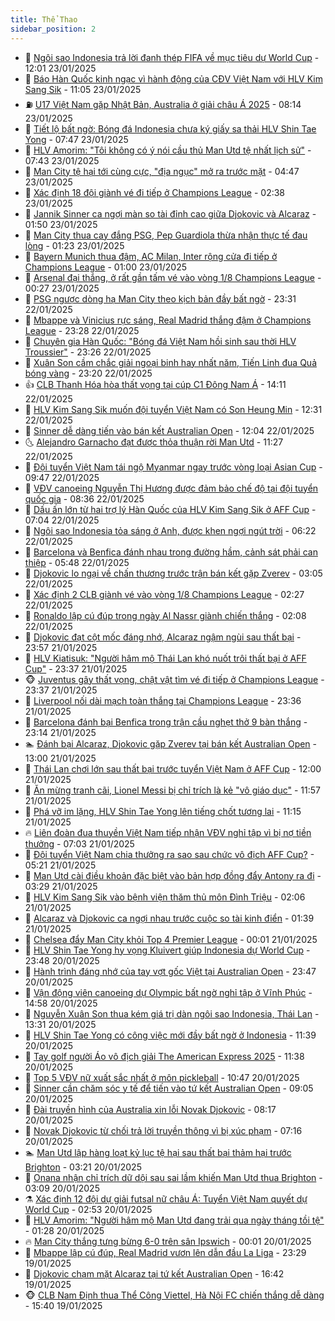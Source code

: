 ```yaml
---
title: Thể Thao
sidebar_position: 2
---
```


<!-- dantri-the-thao:START -->
- 🎡 [Ngôi sao Indonesia trả lời đanh thép FIFA về mục tiêu dự World Cup](https://dantri.com.vn/the-thao/ngoi-sao-indonesia-tra-loi-danh-thep-fifa-ve-muc-tieu-du-world-cup-20250123155841881.htm) - 12:01 23/01/2025
- 💯 [Báo Hàn Quốc kinh ngạc vì hành động của CĐV Việt Nam với HLV Kim Sang Sik](https://dantri.com.vn/the-thao/bao-han-quoc-kinh-ngac-vi-hanh-dong-cua-cdv-viet-nam-voi-hlv-kim-sang-sik-20250123170734786.htm) - 11:05 23/01/2025
- ⛽️ [U17 Việt Nam gặp Nhật Bản, Australia ở giải châu Á 2025](https://dantri.com.vn/the-thao/u17-viet-nam-gap-nhat-ban-australia-o-giai-chau-a-2025-20250123151128687.htm) - 08:14 23/01/2025
- 💃 [Tiết lộ bất ngờ: Bóng đá Indonesia chưa ký giấy sa thải HLV Shin Tae Yong](https://dantri.com.vn/the-thao/tiet-lo-bat-ngo-bong-da-indonesia-chua-ky-giay-sa-thai-hlv-shin-tae-yong-20250123121208622.htm) - 07:47 23/01/2025
- 🌈 [HLV Amorim: &quot;Tôi không có ý nói cầu thủ Man Utd tệ nhất lịch sử&quot;](https://dantri.com.vn/the-thao/hlv-amorim-toi-khong-co-y-noi-cau-thu-man-utd-te-nhat-lich-su-20250123102044018.htm) - 07:43 23/01/2025
- 🦅 [Man City tệ hại tới cùng cực, &quot;địa ngục&quot; mở ra trước mặt](https://dantri.com.vn/the-thao/man-city-te-hai-toi-cung-cuc-dia-nguc-mo-ra-truoc-mat-20250123114501049.htm) - 04:47 23/01/2025
- 🌝 [Xác định 18 đội giành vé đi tiếp ở Champions League](https://dantri.com.vn/the-thao/xac-dinh-18-doi-gianh-ve-di-tiep-o-champions-league-20250123093801310.htm) - 02:38 23/01/2025
- 🚀 [Jannik Sinner ca ngợi màn so tài đỉnh cao giữa Djokovic và Alcaraz](https://dantri.com.vn/the-thao/jannik-sinner-ca-ngoi-man-so-tai-dinh-cao-giua-djokovic-va-alcaraz-20250123084534177.htm) - 01:50 23/01/2025
- 🎉 [Man City thua cay đắng PSG, Pep Guardiola thừa nhận thực tế đau lòng](https://dantri.com.vn/the-thao/man-city-thua-cay-dang-psg-pep-guardiola-thua-nhan-thuc-te-dau-long-20250123073950324.htm) - 01:23 23/01/2025
- 📝 [Bayern Munich thua đậm, AC Milan, Inter rộng cửa đi tiếp ở Champions League](https://dantri.com.vn/the-thao/bayern-munich-thua-dam-ac-milan-inter-rong-cua-di-tiep-o-champions-league-20250123072625331.htm) - 01:00 23/01/2025
- 🦄 [Arsenal đại thắng, ở rất gần tấm vé vào vòng 1/8 Champions League](https://dantri.com.vn/the-thao/arsenal-dai-thang-o-rat-gan-tam-ve-vao-vong-18-champions-league-20250123072707099.htm) - 00:27 23/01/2025
- 🎉 [PSG ngược dòng hạ Man City theo kịch bản đầy bất ngờ](https://dantri.com.vn/the-thao/psg-nguoc-dong-ha-man-city-theo-kich-ban-day-bat-ngo-20250123063056907.htm) - 23:31 22/01/2025
- 💼 [Mbappe và Vinicius rực sáng, Real Madrid thắng đậm ở Champions League](https://dantri.com.vn/the-thao/mbappe-va-vinicius-ruc-sang-real-madrid-thang-dam-o-champions-league-20250123062843738.htm) - 23:28 22/01/2025
- 🤡 [Chuyên gia Hàn Quốc: &quot;Bóng đá Việt Nam hồi sinh sau thời HLV Troussier&quot;](https://dantri.com.vn/the-thao/chuyen-gia-han-quoc-bong-da-viet-nam-hoi-sinh-sau-thoi-hlv-troussier-20250122194402386.htm) - 23:26 22/01/2025
- 🦆 [Xuân Son cầm chắc giải ngoại binh hay nhất năm, Tiến Linh đua Quả bóng vàng](https://dantri.com.vn/the-thao/xuan-son-cam-chac-giai-ngoai-binh-hay-nhat-nam-tien-linh-dua-qua-bong-vang-20250122232951802.htm) - 23:20 22/01/2025
- 👍 [CLB Thanh Hóa hòa thất vọng tại cúp C1 Đông Nam Á](https://dantri.com.vn/the-thao/clb-thanh-hoa-hoa-that-vong-tai-cup-c1-dong-nam-a-20250122203102689.htm) - 14:11 22/01/2025
- 💼 [HLV Kim Sang Sik muốn đội tuyển Việt Nam có Son Heung Min](https://dantri.com.vn/the-thao/hlv-kim-sang-sik-muon-doi-tuyen-viet-nam-co-son-heung-min-20250122192509968.htm) - 12:31 22/01/2025
- 🦒 [Sinner dễ dàng tiến vào bán kết Australian Open](https://dantri.com.vn/the-thao/sinner-de-dang-tien-vao-ban-ket-australian-open-20250122185851105.htm) - 12:04 22/01/2025
- 🌜 [Alejandro Garnacho đạt được thỏa thuận rời Man Utd](https://dantri.com.vn/the-thao/alejandro-garnacho-dat-duoc-thoa-thuan-roi-man-utd-20250122182712293.htm) - 11:27 22/01/2025
- 🦆 [Đội tuyển Việt Nam tái ngộ Myanmar ngay trước vòng loại Asian Cup](https://dantri.com.vn/the-thao/doi-tuyen-viet-nam-tai-ngo-myanmar-ngay-truoc-vong-loai-asian-cup-20250122162932478.htm) - 09:47 22/01/2025
- 💪 [VĐV canoeing Nguyễn Thị Hương được đảm bảo chế độ tại đội tuyển  quốc gia](https://dantri.com.vn/the-thao/vdv-canoeing-nguyen-thi-huong-duoc-dam-bao-che-do-tai-doi-tuyen-quoc-gia-20250122153223513.htm) - 08:36 22/01/2025
- 🧠 [Dấu ấn lớn từ hai trợ lý Hàn Quốc của HLV Kim Sang Sik ở AFF Cup](https://dantri.com.vn/the-thao/dau-an-lon-tu-hai-tro-ly-han-quoc-cua-hlv-kim-sang-sik-o-aff-cup-20250122125311697.htm) - 07:04 22/01/2025
- 🦄 [Ngôi sao Indonesia tỏa sáng ở Anh, được khen ngợi ngút trời](https://dantri.com.vn/the-thao/ngoi-sao-indonesia-toa-sang-o-anh-duoc-khen-ngoi-ngut-troi-20250122132154768.htm) - 06:22 22/01/2025
- 🥸 [Barcelona và Benfica đánh nhau trong đường hầm, cảnh sát phải can thiệp](https://dantri.com.vn/the-thao/barcelona-va-benfica-danh-nhau-trong-duong-ham-canh-sat-phai-can-thiep-20250122124827240.htm) - 05:48 22/01/2025
- 🤠 [Djokovic lo ngại về chấn thương trước trận bán kết gặp Zverev](https://dantri.com.vn/the-thao/djokovic-lo-ngai-ve-chan-thuong-truoc-tran-ban-ket-gap-zverev-20250122070558149.htm) - 03:05 22/01/2025
- 👺 [Xác định 2 CLB giành vé vào vòng 1/8 Champions League](https://dantri.com.vn/the-thao/xac-dinh-2-clb-gianh-ve-vao-vong-18-champions-league-20250122092724593.htm) - 02:27 22/01/2025
- 📝 [Ronaldo lập cú đúp trong ngày Al Nassr giành chiến thắng](https://dantri.com.vn/the-thao/ronaldo-lap-cu-dup-trong-ngay-al-nassr-gianh-chien-thang-20250122090304276.htm) - 02:08 22/01/2025
- 🦆 [Djokovic đạt cột mốc đáng nhớ, Alcaraz ngậm ngùi sau thất bại](https://dantri.com.vn/the-thao/djokovic-dat-cot-moc-dang-nho-alcaraz-ngam-ngui-sau-that-bai-20250122065459052.htm) - 23:57 21/01/2025
- 🥳 [HLV Kiatisuk: &quot;Người hâm mộ Thái Lan khó nuốt trôi thất bại ở AFF Cup&quot;](https://dantri.com.vn/the-thao/hlv-kiatisuk-nguoi-ham-mo-thai-lan-kho-nuot-troi-that-bai-o-aff-cup-20250121233756983.htm) - 23:37 21/01/2025
- 🐵 [Juventus gây thất vọng, chật vật tìm vé đi tiếp ở Champions League](https://dantri.com.vn/the-thao/juventus-gay-that-vong-chat-vat-tim-ve-di-tiep-o-champions-league-20250122070904084.htm) - 23:37 21/01/2025
- 🤩 [Liverpool nối dài mạch toàn thắng tại Champions League](https://dantri.com.vn/the-thao/liverpool-noi-dai-mach-toan-thang-tai-champions-league-20250122063320659.htm) - 23:36 21/01/2025
- 🤠 [Barcelona đánh bại Benfica trong trận cầu nghẹt thở 9 bàn thắng](https://dantri.com.vn/the-thao/barcelona-danh-bai-benfica-trong-tran-cau-nghet-tho-9-ban-thang-20250122061420979.htm) - 23:14 21/01/2025
- 🏊 [Đánh bại Alcaraz, Djokovic gặp Zverev tại bán kết Australian Open](https://dantri.com.vn/the-thao/danh-bai-alcaraz-djokovic-gap-zverev-tai-ban-ket-australian-open-20250121210855675.htm) - 13:00 21/01/2025
- 🗽 [Thái Lan chơi lớn sau thất bại trước tuyển Việt Nam ở AFF Cup](https://dantri.com.vn/the-thao/thai-lan-choi-lon-sau-that-bai-truoc-tuyen-viet-nam-o-aff-cup-20250121183006628.htm) - 12:00 21/01/2025
- 🚀 [Ăn mừng tranh cãi, Lionel Messi bị chỉ trích là kẻ &quot;vô giáo dục&quot;](https://dantri.com.vn/the-thao/an-mung-tranh-cai-lionel-messi-bi-chi-trich-la-ke-vo-giao-duc-20250121185640208.htm) - 11:57 21/01/2025
- 🎉 [Phá vỡ im lặng, HLV Shin Tae Yong lên tiếng chốt tương lai](https://dantri.com.vn/the-thao/pha-vo-im-lang-hlv-shin-tae-yong-len-tieng-chot-tuong-lai-20250121180436591.htm) - 11:15 21/01/2025
- 🔥 [Liên đoàn đua thuyền Việt Nam tiếp nhận VĐV nghỉ tập vì bị nợ tiền thưởng](https://dantri.com.vn/the-thao/lien-doan-dua-thuyen-viet-nam-tiep-nhan-vdv-nghi-tap-vi-bi-no-tien-thuong-20250121140344538.htm) - 07:03 21/01/2025
- 🎉 [Đội tuyển Việt Nam chia thưởng ra sao sau chức vô địch AFF Cup?](https://dantri.com.vn/the-thao/doi-tuyen-viet-nam-chia-thuong-ra-sao-sau-chuc-vo-dich-aff-cup-20250121115330797.htm) - 05:21 21/01/2025
- 🎡 [Man Utd cài điều khoản đặc biệt vào bản hợp đồng đẩy Antony ra đi](https://dantri.com.vn/the-thao/man-utd-cai-dieu-khoan-dac-biet-vao-ban-hop-dong-day-antony-ra-di-20250121102735035.htm) - 03:29 21/01/2025
- 🐻 [HLV Kim Sang Sik vào bệnh viện thăm thủ môn Đình Triệu](https://dantri.com.vn/the-thao/hlv-kim-sang-sik-vao-benh-vien-tham-thu-mon-dinh-trieu-20250121090621599.htm) - 02:06 21/01/2025
- 🌊 [Alcaraz và Djokovic ca ngợi nhau trước cuộc so tài kinh điển](https://dantri.com.vn/the-thao/alcaraz-va-djokovic-ca-ngoi-nhau-truoc-cuoc-so-tai-kinh-dien-20250121083830109.htm) - 01:39 21/01/2025
- 💃 [Chelsea đẩy Man City khỏi Top 4 Premier League](https://dantri.com.vn/the-thao/chelsea-day-man-city-khoi-top-4-premier-league-20250121074958089.htm) - 00:01 21/01/2025
- 🤔 [HLV Shin Tae Yong hy vọng Kluivert giúp Indonesia dự World Cup](https://dantri.com.vn/the-thao/hlv-shin-tae-yong-hy-vong-kluivert-giup-indonesia-du-world-cup-20250120234458676.htm) - 23:48 20/01/2025
- 🤭 [Hành trình đáng nhớ của tay vợt gốc Việt tại Australian Open](https://dantri.com.vn/the-thao/hanh-trinh-dang-nho-cua-tay-vot-goc-viet-tai-australian-open-20250120232251422.htm) - 23:47 20/01/2025
- 👹 [Vận động viên canoeing dự Olympic bất ngờ nghỉ tập ở Vĩnh Phúc](https://dantri.com.vn/the-thao/van-dong-vien-canoeing-du-olympic-bat-ngo-nghi-tap-o-vinh-phuc-20250120230924667.htm) - 14:58 20/01/2025
- 🗽 [Nguyễn Xuân Son thua kém giá trị dàn ngôi sao Indonesia, Thái Lan](https://dantri.com.vn/the-thao/nguyen-xuan-son-thua-kem-gia-tri-dan-ngoi-sao-indonesia-thai-lan-20250120194937403.htm) - 13:31 20/01/2025
- 🥳 [HLV Shin Tae Yong có công việc mới đầy bất ngờ ở Indonesia](https://dantri.com.vn/the-thao/hlv-shin-tae-yong-co-cong-viec-moi-day-bat-ngo-o-indonesia-20250120183950732.htm) - 11:39 20/01/2025
- 💃 [Tay golf người Áo vô địch giải The American Express 2025](https://dantri.com.vn/the-thao/tay-golf-nguoi-ao-vo-dich-giai-the-american-express-2025-20250120202428938.htm) - 11:38 20/01/2025
- 🧰 [Top 5 VĐV nữ xuất sắc nhất ở môn pickleball](https://dantri.com.vn/the-thao/top-5-vdv-nu-xuat-sac-nhat-o-mon-pickleball-20250120174707779.htm) - 10:47 20/01/2025
- 💪 [Sinner cần chăm sóc y tế để tiến vào tứ kết Australian Open](https://dantri.com.vn/the-thao/sinner-can-cham-soc-y-te-de-tien-vao-tu-ket-australian-open-20250120160058313.htm) - 09:05 20/01/2025
- 🚀 [Đài truyền hình của Australia xin lỗi Novak Djokovic](https://dantri.com.vn/the-thao/dai-truyen-hinh-cua-australia-xin-loi-novak-djokovic-20250120151134298.htm) - 08:17 20/01/2025
- 🤠 [Novak Djokovic từ chối trả lời truyền thông vì bị xúc phạm](https://dantri.com.vn/the-thao/novak-djokovic-tu-choi-tra-loi-truyen-thong-vi-bi-xuc-pham-20250120135950847.htm) - 07:16 20/01/2025
- 🏊 [Man Utd lập hàng loạt kỷ lục tệ hại sau thất bại thảm hại trước Brighton](https://dantri.com.vn/the-thao/man-utd-lap-hang-loat-ky-luc-te-hai-sau-that-bai-tham-hai-truoc-brighton-20250120102153220.htm) - 03:21 20/01/2025
- 🦄 [Onana nhận chỉ trích dữ dội sau sai lầm khiến Man Utd thua Brighton](https://dantri.com.vn/the-thao/onana-nhan-chi-trich-du-doi-sau-sai-lam-khien-man-utd-thua-brighton-20250120095130561.htm) - 03:09 20/01/2025
- ⚗️ [Xác định 12 đội dự giải futsal nữ châu Á: Tuyển Việt Nam quyết dự World Cup](https://dantri.com.vn/the-thao/xac-dinh-12-doi-du-giai-futsal-nu-chau-a-tuyen-viet-nam-quyet-du-world-cup-20250120092246140.htm) - 02:53 20/01/2025
- 🥷 [HLV Amorim: &quot;Người hâm mộ Man Utd đang trải qua ngày tháng tồi tệ&quot;](https://dantri.com.vn/the-thao/hlv-amorim-nguoi-ham-mo-man-utd-dang-trai-qua-ngay-thang-toi-te-20250120080238910.htm) - 01:28 20/01/2025
- 🔥 [Man City thắng tưng bừng 6-0 trên sân Ipswich](https://dantri.com.vn/the-thao/man-city-thang-tung-bung-6-0-tren-san-ipswich-20250120073930584.htm) - 00:01 20/01/2025
- 🦅 [Mbappe lập cú đúp, Real Madrid vươn lên dẫn đầu La Liga](https://dantri.com.vn/the-thao/mbappe-lap-cu-dup-real-madrid-vuon-len-dan-dau-la-liga-20250120062843151.htm) - 23:29 19/01/2025
- 🌝 [Djokovic chạm mặt Alcaraz tại tứ kết Australian Open](https://dantri.com.vn/the-thao/djokovic-cham-mat-alcaraz-tai-tu-ket-australian-open-20250119233522251.htm) - 16:42 19/01/2025
- 🐵 [CLB Nam Định thua Thể Công Viettel, Hà Nội FC chiến thắng dễ dàng](https://dantri.com.vn/the-thao/clb-nam-dinh-thua-the-cong-viettel-ha-noi-fc-chien-thang-de-dang-20250119223117540.htm) - 15:40 19/01/2025<!-- dantri-the-thao:END -->
